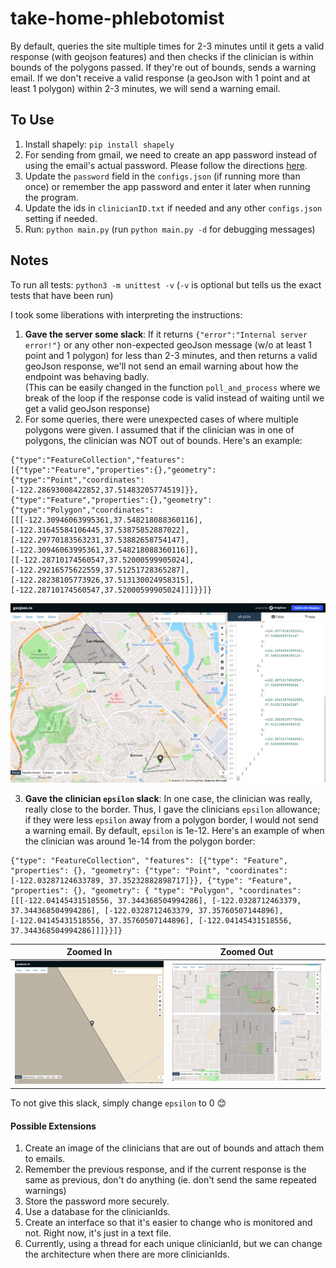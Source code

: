 # take-home-phlebotomist

By default, queries the site multiple times for 2-3 minutes until it gets a valid response (with geojson features) and then checks if the clinician is within bounds of the polygons passed. If they're out of bounds, sends a warning email. 
If we don't receive a valid response (a geoJson with 1 point and at least 1 polygon) within 2-3 minutes, we will send a warning email.  

## To Use 
1. Install shapely: `pip install shapely`
2. For sending from gmail, we need to create an app password instead of using the email's actual password. Please follow the directions [here](https://support.google.com/accounts/answer/185833?hl=en).  
3. Update the `password` field in the `configs.json` (if running more than once) or remember the app password and enter it later when running the program. 
4. Update the ids in `clinicianID.txt` if needed and any other `configs.json` setting if needed. 
5. Run: `python main.py` (run `python main.py -d` for debugging messages)

## Notes
To run all tests: `python3 -m unittest -v` (`-v` is optional but tells us the exact tests that have been run)

I took some liberations with interpreting the instructions:

1. **Gave the server some slack**: If it returns `{"error":"Internal server error!"}` or any other non-expected geoJson message (w/o at least 1 point and 1 polygon) for less than 2-3 minutes, and then returns a valid geoJson response, we'll not send an email warning about how the endpoint was behaving badly.  
(This can be easily changed in the function `poll_and_process` where we break of the loop if the response code is valid instead of waiting until we get a valid geoJson response)
2. For some queries, there were unexpected cases of where multiple polygons were given. I assumed that if the clinician was in one of polygons, the clinician was NOT out of bounds. Here's an example:
  ```
  {"type":"FeatureCollection","features":[{"type":"Feature","properties":{},"geometry":{"type":"Point","coordinates":[-122.28693008422852,37.51483205774519]}},{"type":"Feature","properties":{},"geometry":{"type":"Polygon","coordinates":[[[-122.30946063995361,37.548218088360116],[-122.31645584106445,37.53875852887022],[-122.29770183563231,37.53882658754147],[-122.30946063995361,37.548218088360116]],[[-122.28710174560547,37.52000599905024],[-122.29216575622559,37.51251728365287],[-122.28238105773926,37.513130024958315],[-122.28710174560547,37.52000599905024]]]}}]}
  ```
 ![img/unexpected.png](img/unexpected.png)
 
3. **Gave the clinician `epsilon` slack**: In one case, the clinician was really, really close to the border. Thus, I gave the clinicians `epsilon` allowance; if they were less `epsilon` away from a polygon border, I would not send a warning email. By default, `epsilon` is 1e-12. 
Here's an example of when the clinician was around 1e-14 from the polygon border:
```
{"type": "FeatureCollection", "features": [{"type": "Feature", "properties": {}, "geometry": {"type": "Point", "coordinates": [-122.03287124633789, 37.35232882898717]}}, {"type": "Feature", "properties": {}, "geometry": { "type": "Polygon", "coordinates": [[[-122.04145431518556, 37.344368504994286], [-122.0328712463379, 37.344368504994286], [-122.0328712463379, 37.35760507144896], [-122.04145431518556, 37.35760507144896], [-122.04145431518556, 37.344368504994286]]]}}]}
```

Zoomed In            |  Zoomed Out
:-------------------------:|:-------------------------:
![](img/zoomedIn.png)  |  ![](img/zoomedOut.png)

To not give this slack, simply change `epsilon` to 0 :blush:

#### Possible Extensions 
1. Create an image of the clinicians that are out of bounds and attach them to emails. 
2. Remember the previous response, and if the current response is the same as previous, don't do anything (ie. don't send the same repeated warnings)
4. Store the password more securely. 
5. Use a database for the clinicianIds.
6. Create an interface so that it's easier to change who is monitored and not. Right now, it's just in a text file. 
3. Currently, using a thread for each unique clinicianId, but we can change the architecture when there are more clinicianIds. 


